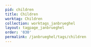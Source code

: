 ```yaml
---
pid: children
title: Children
worktag: Children
collection: worktags_janbrueghel
layout: tagpage_janbrueghel
order: '030'
permalink: /janbrueghel/tags/children
---
```

